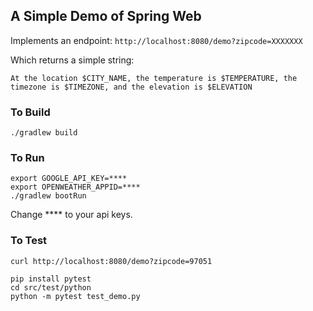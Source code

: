 ## A Simple Demo of Spring Web
Implements an endpoint:
```http://localhost:8080/demo?zipcode=XXXXXXX```

Which returns a simple string:
```
At the location $CITY_NAME, the temperature is $TEMPERATURE, the timezone is $TIMEZONE, and the elevation is $ELEVATION
```

### To Build
```./gradlew build```
### To Run
```
export GOOGLE_API_KEY=****
export OPENWEATHER_APPID=****
./gradlew bootRun
```
Change **** to your api keys.

### To Test
```curl http://localhost:8080/demo?zipcode=97051```

```
pip install pytest
cd src/test/python
python -m pytest test_demo.py

```


